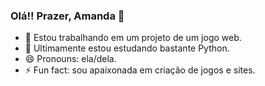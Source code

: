 ### Olá!! Prazer, Amanda 👋

- 🔭 Estou trabalhando em um projeto de um jogo web.
- 🌱 Ultimamente estou estudando bastante Python.
- 😄 Pronouns: ela/dela.
- ⚡ Fun fact: sou apaixonada em criação de jogos e sites.
